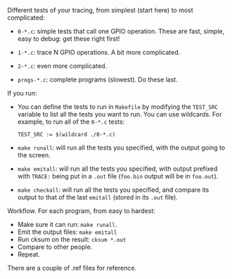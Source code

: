 Different tests of your tracing, from simplest (start here) to most complicated:

  - `0-*.c`: simple tests that call one GPIO operation.  These are fast, 
    simple, easy to debug: get these right first!

  - `1-*.c`: trace N GPIO operations.   A bit more complicated.
  - `2-*.c`: even more complicated.
  - `progs-*.c`: complete programs (slowest).  Do these last.

If you run:

  - You can define the tests to run in `Makefile` by modifying the `TEST_SRC`
    variable to list all the tests you want to run.  You can use wildcards.
    For example, to run all of the `0-*.c` tests:


        TEST_SRC := $(wildcard ./0-*.c) 

  - `make runall`: will run all the tests you specified, with the output going to 
    the screen.
  - `make emitall`: will run all the tests you specified, with output prefixed
    with `TRACE:` being put in a `.out` file (`foo.bin` output will be in `foo.out`).
  - `make checkall`: will run all the tests you specified, and compare its output
    to that of the last `emitall` (stored in its `.out` file).

Workflow.  For each program, from easy to hardest:

  - Make sure it can run: `make runall`.
  - Emit the output files: `make emitall`
  - Run cksum on the result: `cksum *.out`
  - Compare to other people.
  - Repeat.


There are a couple of .ref files for reference.
